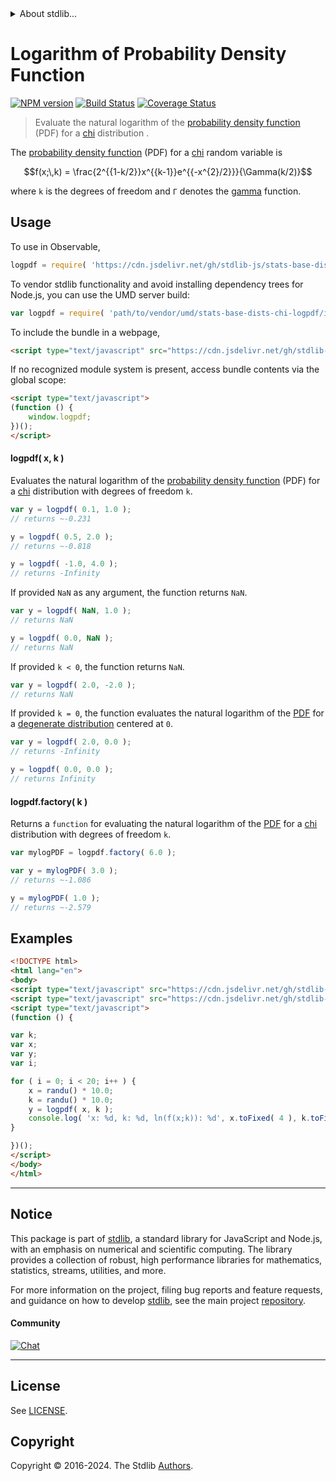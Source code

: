 <!--

@license Apache-2.0

Copyright (c) 2018 The Stdlib Authors.

Licensed under the Apache License, Version 2.0 (the "License");
you may not use this file except in compliance with the License.
You may obtain a copy of the License at

   http://www.apache.org/licenses/LICENSE-2.0

Unless required by applicable law or agreed to in writing, software
distributed under the License is distributed on an "AS IS" BASIS,
WITHOUT WARRANTIES OR CONDITIONS OF ANY KIND, either express or implied.
See the License for the specific language governing permissions and
limitations under the License.

-->


<details>
  <summary>
    About stdlib...
  </summary>
  <p>We believe in a future in which the web is a preferred environment for numerical computation. To help realize this future, we've built stdlib. stdlib is a standard library, with an emphasis on numerical and scientific computation, written in JavaScript (and C) for execution in browsers and in Node.js.</p>
  <p>The library is fully decomposable, being architected in such a way that you can swap out and mix and match APIs and functionality to cater to your exact preferences and use cases.</p>
  <p>When you use stdlib, you can be absolutely certain that you are using the most thorough, rigorous, well-written, studied, documented, tested, measured, and high-quality code out there.</p>
  <p>To join us in bringing numerical computing to the web, get started by checking us out on <a href="https://github.com/stdlib-js/stdlib">GitHub</a>, and please consider <a href="https://opencollective.com/stdlib">financially supporting stdlib</a>. We greatly appreciate your continued support!</p>
</details>

# Logarithm of Probability Density Function

[![NPM version][npm-image]][npm-url] [![Build Status][test-image]][test-url] [![Coverage Status][coverage-image]][coverage-url] <!-- [![dependencies][dependencies-image]][dependencies-url] -->

> Evaluate the natural logarithm of the [probability density function][pdf] (PDF) for a [chi][chi-distribution] distribution .

<section class="intro">

The [probability density function][pdf] (PDF) for a [chi][chi-distribution] random variable is

<!-- <equation class="equation" label="eq:chi_pdf" align="center" raw="f(x;\,k) = \frac{2^{{1-k/2}}x^{{k-1}}e^{{-x^{2}/2}}}{\Gamma(k/2)}" alt="Probability density function (PDF) for a chi distribution."> -->

```math
f(x;\,k) = \frac{2^{{1-k/2}}x^{{k-1}}e^{{-x^{2}/2}}}{\Gamma(k/2)}
```

<!-- <div class="equation" align="center" data-raw-text="f(x;\,k) = \frac{2^{{1-k/2}}x^{{k-1}}e^{{-x^{2}/2}}}{\Gamma(k/2)}" data-equation="eq:chi_pdf">
    <img src="https://cdn.jsdelivr.net/gh/stdlib-js/stdlib@51534079fef45e990850102147e8945fb023d1d0/lib/node_modules/@stdlib/stats/base/dists/chi/logpdf/docs/img/equation_chi_pdf.svg" alt="Probability density function (PDF) for a chi distribution.">
    <br>
</div> -->

<!-- </equation> -->

where `k` is the degrees of freedom and `Γ` denotes the [gamma][gamma-function] function. 

</section>

<!-- /.intro -->



<section class="usage">

## Usage

To use in Observable,

```javascript
logpdf = require( 'https://cdn.jsdelivr.net/gh/stdlib-js/stats-base-dists-chi-logpdf@v0.2.0-umd/browser.js' )
```

To vendor stdlib functionality and avoid installing dependency trees for Node.js, you can use the UMD server build:

```javascript
var logpdf = require( 'path/to/vendor/umd/stats-base-dists-chi-logpdf/index.js' )
```

To include the bundle in a webpage,

```html
<script type="text/javascript" src="https://cdn.jsdelivr.net/gh/stdlib-js/stats-base-dists-chi-logpdf@v0.2.0-umd/browser.js"></script>
```

If no recognized module system is present, access bundle contents via the global scope:

```html
<script type="text/javascript">
(function () {
    window.logpdf;
})();
</script>
```

#### logpdf( x, k )

Evaluates the natural logarithm of the [probability density function][pdf] (PDF) for a [chi][chi-distribution] distribution with degrees of freedom `k`.

```javascript
var y = logpdf( 0.1, 1.0 );
// returns ~-0.231

y = logpdf( 0.5, 2.0 );
// returns ~-0.818

y = logpdf( -1.0, 4.0 );
// returns -Infinity
```

If provided `NaN` as any argument, the function returns `NaN`.

```javascript
var y = logpdf( NaN, 1.0 );
// returns NaN

y = logpdf( 0.0, NaN );
// returns NaN
```

If provided `k < 0`, the function returns `NaN`.

```javascript
var y = logpdf( 2.0, -2.0 );
// returns NaN
```

If provided `k = 0`, the function evaluates the natural logarithm of the [PDF][pdf] for a [degenerate distribution][degenerate-distribution] centered at `0`.

```javascript
var y = logpdf( 2.0, 0.0 );
// returns -Infinity

y = logpdf( 0.0, 0.0 );
// returns Infinity
```

#### logpdf.factory( k )

Returns a `function` for evaluating the natural logarithm of the [PDF][pdf] for a [chi][chi-distribution] distribution with degrees of freedom `k`.

```javascript
var mylogPDF = logpdf.factory( 6.0 );

var y = mylogPDF( 3.0 );
// returns ~-1.086

y = mylogPDF( 1.0 );
// returns ~-2.579
```

</section>

<!-- /.usage -->

<section class="examples">

## Examples

<!-- eslint no-undef: "error" -->

```html
<!DOCTYPE html>
<html lang="en">
<body>
<script type="text/javascript" src="https://cdn.jsdelivr.net/gh/stdlib-js/random-base-randu@umd/browser.js"></script>
<script type="text/javascript" src="https://cdn.jsdelivr.net/gh/stdlib-js/stats-base-dists-chi-logpdf@v0.2.0-umd/browser.js"></script>
<script type="text/javascript">
(function () {

var k;
var x;
var y;
var i;

for ( i = 0; i < 20; i++ ) {
    x = randu() * 10.0;
    k = randu() * 10.0;
    y = logpdf( x, k );
    console.log( 'x: %d, k: %d, ln(f(x;k)): %d', x.toFixed( 4 ), k.toFixed( 4 ), y.toFixed( 4 ) );
}

})();
</script>
</body>
</html>
```

</section>

<!-- /.examples -->

<!-- Section for related `stdlib` packages. Do not manually edit this section, as it is automatically populated. -->

<section class="related">

</section>

<!-- /.related -->

<!-- Section for all links. Make sure to keep an empty line after the `section` element and another before the `/section` close. -->


<section class="main-repo" >

* * *

## Notice

This package is part of [stdlib][stdlib], a standard library for JavaScript and Node.js, with an emphasis on numerical and scientific computing. The library provides a collection of robust, high performance libraries for mathematics, statistics, streams, utilities, and more.

For more information on the project, filing bug reports and feature requests, and guidance on how to develop [stdlib][stdlib], see the main project [repository][stdlib].

#### Community

[![Chat][chat-image]][chat-url]

---

## License

See [LICENSE][stdlib-license].


## Copyright

Copyright &copy; 2016-2024. The Stdlib [Authors][stdlib-authors].

</section>

<!-- /.stdlib -->

<!-- Section for all links. Make sure to keep an empty line after the `section` element and another before the `/section` close. -->

<section class="links">

[npm-image]: http://img.shields.io/npm/v/@stdlib/stats-base-dists-chi-logpdf.svg
[npm-url]: https://npmjs.org/package/@stdlib/stats-base-dists-chi-logpdf

[test-image]: https://github.com/stdlib-js/stats-base-dists-chi-logpdf/actions/workflows/test.yml/badge.svg?branch=v0.2.0
[test-url]: https://github.com/stdlib-js/stats-base-dists-chi-logpdf/actions/workflows/test.yml?query=branch:v0.2.0

[coverage-image]: https://img.shields.io/codecov/c/github/stdlib-js/stats-base-dists-chi-logpdf/main.svg
[coverage-url]: https://codecov.io/github/stdlib-js/stats-base-dists-chi-logpdf?branch=main

<!--

[dependencies-image]: https://img.shields.io/david/stdlib-js/stats-base-dists-chi-logpdf.svg
[dependencies-url]: https://david-dm.org/stdlib-js/stats-base-dists-chi-logpdf/main

-->

[chat-image]: https://img.shields.io/gitter/room/stdlib-js/stdlib.svg
[chat-url]: https://app.gitter.im/#/room/#stdlib-js_stdlib:gitter.im

[stdlib]: https://github.com/stdlib-js/stdlib

[stdlib-authors]: https://github.com/stdlib-js/stdlib/graphs/contributors

[umd]: https://github.com/umdjs/umd
[es-module]: https://developer.mozilla.org/en-US/docs/Web/JavaScript/Guide/Modules

[deno-url]: https://github.com/stdlib-js/stats-base-dists-chi-logpdf/tree/deno
[deno-readme]: https://github.com/stdlib-js/stats-base-dists-chi-logpdf/blob/deno/README.md
[umd-url]: https://github.com/stdlib-js/stats-base-dists-chi-logpdf/tree/umd
[umd-readme]: https://github.com/stdlib-js/stats-base-dists-chi-logpdf/blob/umd/README.md
[esm-url]: https://github.com/stdlib-js/stats-base-dists-chi-logpdf/tree/esm
[esm-readme]: https://github.com/stdlib-js/stats-base-dists-chi-logpdf/blob/esm/README.md
[branches-url]: https://github.com/stdlib-js/stats-base-dists-chi-logpdf/blob/main/branches.md

[stdlib-license]: https://raw.githubusercontent.com/stdlib-js/stats-base-dists-chi-logpdf/main/LICENSE

[chi-distribution]: https://en.wikipedia.org/wiki/Chi_distribution

[degenerate-distribution]: https://en.wikipedia.org/wiki/Degenerate_distribution

[gamma-function]: https://en.wikipedia.org/wiki/Gamma_function

[pdf]: https://en.wikipedia.org/wiki/Probability_density_function

</section>

<!-- /.links -->
